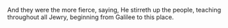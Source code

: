 And they were the more fierce, saying, He stirreth up the people, teaching throughout all Jewry, beginning from Galilee to this place.
